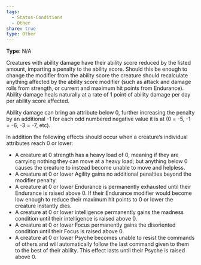 ```yaml
---
tags:
  - Status-Conditions
  - Other
share: true
type: Other
---
```

**Type**: N/A

Creatures with ability damage have their ability score reduced by the listed amount, imparting a penalty to the ability score. Should this be enough to change the modifier from the ability score the creature should recalculate anything affected by the ability score modifier (such as attack and damage rolls from strength, or current and maximum hit points from Endurance). Ability damage heals naturally at a rate of 1 point of ability damage per day per ability score affected.

Ability damage can bring an attribute below 0, further increasing the penalty by an additional -1 for each odd numbered negative value it is at (0 = -5, -1 = -6, -3 = -7, etc).

In addition the following effects should occur when a creature’s individual attributes reach 0 or lower:

- A creature at 0 strength has a heavy load of 0, meaning if they are carrying nothing they can move at a heavy load; but anything below 0 causes the creature to instead become unable to move and helpless.
- A creature at 0 or lower Agility gains no additional penalties beyond the modifier penalty.
- A creature at 0 or lower Endurance is permanently exhausted until their Endurance is raised above 0. If their Endurance modifier would become low enough to reduce their maximum hit points to 0 or lower the creature instantly dies.
- A creature at 0 or lower intelligence permanently gains the madness condition until their intelligence is raised above 0.
- A creature at 0 or lower Focus permanently gains the disoriented condition until their Focus is raised above 0.
- A creature at 0 or lower Psyche becomes unable to resist the commands of others and will automatically follow the last command given to them to the best of their ability. This effect lasts until their Psyche is raised above 0.